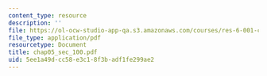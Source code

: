 ```yaml
---
content_type: resource
description: ''
file: https://ol-ocw-studio-app-qa.s3.amazonaws.com/courses/res-6-001-continuum-electromechanics-spring-2009/5ee1a49dcc58e3c18f3badf1fe299ae2_chap05_sec_100.pdf
file_type: application/pdf
resourcetype: Document
title: chap05_sec_100.pdf
uid: 5ee1a49d-cc58-e3c1-8f3b-adf1fe299ae2
---
```


